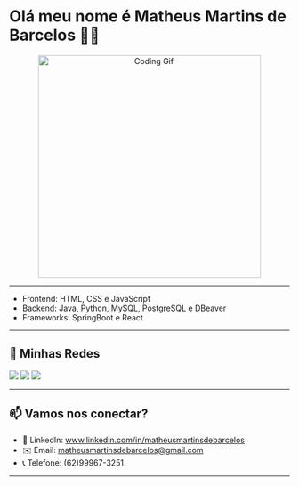 # Olá meu nome é Matheus Martins de Barcelos 👨‍💻

<p align="center">
  <img src="https://media.giphy.com/media/qgQUggAC3Pfv687qPC/giphy.gif" width="400" alt="Coding Gif">
</p>

---

- Frontend: HTML, CSS e JavaScript
- Backend: Java, Python, MySQL, PostgreSQL e DBeaver
- Frameworks: SpringBoot e React
  
---

## 📱 Minhas Redes
 
<div> 
  <a href="https://instagram.com/matheussbarceloss" target="_blank"><img src="https://img.shields.io/badge/-Instagram-%23E4405F?style=for-the-badge&logo=instagram&logoColor=white" target="_blank"></a>
  <a href = "mailto:matheusmartinsdebarcelos@gmail.com"><img src="https://img.shields.io/badge/-Gmail-%23333?style=for-the-badge&logo=gmail&logoColor=white" target="_blank"></a>
  <a href="https://www.linkedin.com/in/matheusmartinsdebarcelos" target="_blank"><img src="https://img.shields.io/badge/-LinkedIn-%230077B5?style=for-the-badge&logo=linkedin&logoColor=white" target="_blank"></a> 

---
  
</div>

## 📫 Vamos nos conectar?

- 💼 LinkedIn: www.linkedin.com/in/matheusmartinsdebarcelos
- ✉️ Email: matheusmartinsdebarcelos@gmail.com
- 📞 Telefone: (62)99967-3251

---
